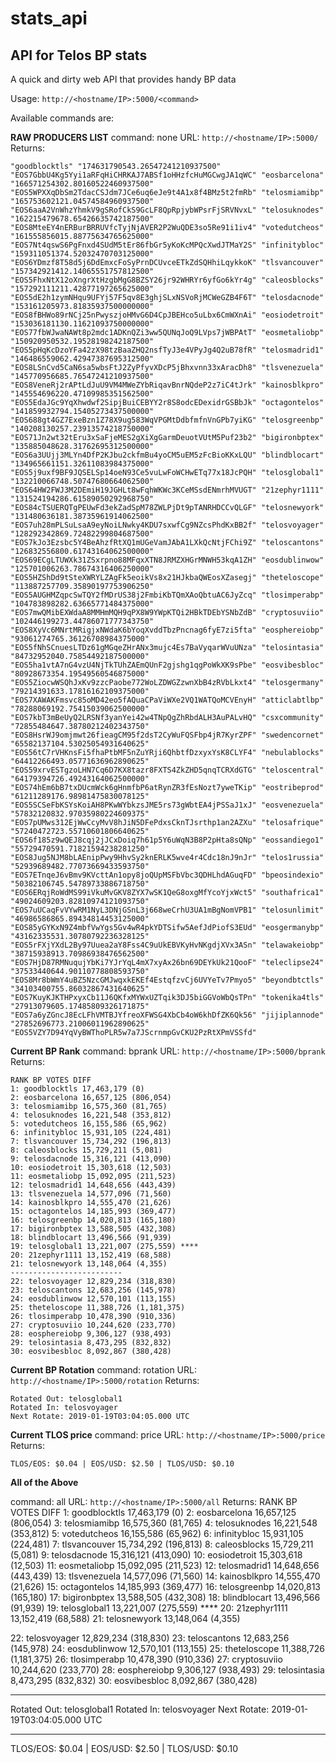 # stats_api

## API for Telos BP stats

A quick and dirty web API that provides handy BP data

Usage:  `http://<hostname/IP>:5000/<command>`

Available commands are:

**RAW PRODUCERS LIST**
command: none
URL:  `http://<hostname/IP>:5000/`
Returns:

    "goodblocktls" "174631790543.26547241210937500" "EOS7GbbU4Kg5Yyi1aRFqHiCHRKAJ7ABSf1oHHzfcHuMGCwgJA1qWC" "eosbarcelona" "166571254302.80160522460937500" "EOS5WPXXqDbSm2TdacCSJdm7JCe6uq6eJe9t4A1x8f4BMz5t2fmRb" "telosmiamibp" "165753602121.04574584960937500" "EOS6aaA2VnWhzYhmkV9gSRofCkS9GcLF8QpRpjybWPsrFjSRVNvxL" "telosuknodes" "162215479678.65426635742187500" "EOS8MteEY4nERBurBRRUVfcTyjNjAVER2P2WuQDE3so5Re91i1iv4" "votedutcheos" "161555856015.88775634765625000" "EOS7Nt4qswS6PgFnxd4SUdM5tEr86fbGr5yKoKcMPQcXwdJTMaY2S" "infinitybloc" "159311051374.52032470703125000" "EOS6YDmzf8T58d5j6DdEmxcFoSyPrnDCUvceETkZdSQHhiLqykkoK" "tlsvancouver" "157342921412.14065551757812500" "EOS5FhxNtX12oXngrXtHzgbMgG8BZSY26jr92WHRYr6yfGo6kYr4g" "caleosblocks" "157292111211.42877197265625000" "EOS5dE2h1zymNHqu9UFYj57F5qv8E3ghjSLxNSVoRjMCWeGZB4F6T" "telosdacnode" "153161205973.81835937500000000" "EOS8fBHWo89rNCj25nPwyszjoHMvG6D4CpJBEHco5uLbx6CmWXnAi" "eosiodetroit" "153036181130.11621093750000000" "EOS77fbWJwaNAWt8p2mdc1ADKnQZi3ww5QUNqJoQ9LVps7jWBPAtT" "eosmetaliobp" "150920950532.19528198242187500" "EOS5pHqKcDzoYFa42zX98tzBaaZHQ2nsfTyJ3e4VPyJg4Q2uB78fR" "telosmadrid1" "146486559062.42947387695312500" "EOS8LSnCvd5CaN6sa5wbsFtJ2ZyPfyvXDcP5jBhxvnn33xAracDh8" "tlsvenezuela" "145770956685.76547241210937500" "EOS8VeneRj2rAPtLdJuU9VM4MWeZYbRiqavBnrNQdeP2z7iC4tJrk" "kainosblkpro" "145554696220.47109985351562500" "EOS5EdaJGc9YqXhwdwf2SipjBuiCEBYY2r8S8odcEDexidrGSBbJk" "octagontelos" "141859932794.15405273437500000" "EOS688gt4GZ7ExeBzn1Z78X9ug583WqVPGMtDdbfmfnVnGPb7yiKG" "telosgreenbp" "140208130257.23913574218750000" "EOS71Jn2wt32tEru3xSaFjeMES2gXiXgGarmDeuotVUtM5Puf23b2" "bigironbptex" "135885048628.31762695312500000" "EOS6a3UUjj3MLYn4DfP2KJbu2ckfmBu4yoCM5uEM5zFcBioKKxLQU" "blindblocart" "134965661151.32611083984375000" "EOS5j9uxf9BF9JQSELSp14oeN93Ce5vuLwFoWCHwETq77x18JcPQH" "telosglobal1" "132210066748.50747680664062500" "EOS64HW2FWJ3M2DEmiH19JGHLt8wFqhWKWc3KCeMSsdENmrhMVUGT" "21zephyr1111" "131524194286.61589050292968750" "EOS84cTSUERQTgPEUwFd3ekZadSpM78ZWLPjDt9pTANRHDCCvQLGF" "telosnewyork" "131480636181.38735961914062500" "EOS7uh28mPLSuLsaA9eyNoiLNwky4KDU7sxwfCg9NZcsPhdKxBB2f" "telosvoyager" "128292342869.72482299804687500" "EOS7kJo3Ezsbc5Y4BeAhzfRtXQ1mUGeVamJAbA1LXkQcNtjFChi9Z" "teloscantons" "126832556800.61743164062500000" "EOS69ECgLTUWXk31ZSxrpno88MFqxXTN8JRMZXHGrMNWH53kqA1ZH" "eosdublinwow" "125701006263.78674316406250000" "EOS5HZShDd9tSteXWRYLZAgFk5eoikVs8x21HJkbaQWEosXZasegj" "theteloscope" "113887257709.35890197753906250" "EOS5AUGHMZqpcSwTQY2fMDrUS38j2FmbiKbTQmXAoQbtuAC6JyZcq" "tlosimperabp" "104783898282.63665771484375000" "EOS7mwQMibEXWdaA8MMHmMQH9qPX8W9YWpKTQi2HBkTDEbYSNbZdB" "cryptosuviio" "102446199273.44786071777343750" "EOS8XyVc6MNrtMRigjxNWdaK6bYoqXvddTbzPncnag6fyE7zi5fta" "eosphereiobp" "93061274765.36126708984375000" "EOS5fNhSCnuesLTDz61gMGqeZHrANx3mujc4Es7BaVyqarWVuUNza" "telosintasia" "84732952040.75854492187500000" "EOS5ha1vtA7nG4vzU4NjTkTUhZAEmQUnF2gjshg1qgPoWkXK9sPbe" "eosvibesbloc" "80928673354.19549560546875000" "EOS5ZiocwWSQhJxKv9zzcPaobe772WoLZDWGZzwnXbB4zRVbLkxt4" "telosgermany" "79214391633.17816162109375000" "EOS7XAWAKFmsvc85oMD42eo5fAQuaCPaViWXe2VQ1WATQoMCVEnyH" "atticlabtlbp" "78288069192.75415039062500000" "EOS7kbT3mBeUyQ2LRSNf3yanYei42w4TNpQgZhRbdALH3AuPALvHQ" "csxcommunity" "72855484647.38780212402343750" "EOS8HsrWJ9omjmwt26fieagCM95f2dsT2CyWuFQSFbp4jR7KyrZPF" "swedencornet" "65582137104.53025054931640625" "EOS56tC7rVHKnsFi5fhaPtbMF5nZuYRji6QhbtfDzxyxYsK8CLYF4" "nebulablocks" "64412266493.05771636962890625" "EOS59xrvESTgzoLHN7Cq6D7KX8tazr8FXTS4ZkZHD5qnqTCRXdGTG" "teloscentral" "64179394726.49243164062500000" "EOS74hEm6bB7txDUcmWck6gHnmfbP6atRynZR3fEsNozt7yweTKip" "eostribeprod" "61211289176.98981475830078125" "EOS5SCSeFbKSYsKoiAH8PKwWYbkzsJME5rs73gWbtEA4jPSSaJ1xJ" "eosvenezuela" "57832120832.97035980224609375" "EOS7pUMws312EjWwCcyMvV8hJiN5DFePdxsCknTJsrthp1an2AZXu" "telosafrique" "57240472723.55710601806640625" "EOS6f185z9wQEJ8cqj2jJCxDoiq7h61p5Y6uWqN3B8P2pHta8sQNp" "eossandiego1" "55729470591.71821594238281250" "EOS8Jug5NJM8bLAEnipPwy9HhvSy2knERLK5wve4r4Cdc18nJ9nJr" "telos1russia" "52939689482.77073669433593750" "EOS7ETnqeJ6vBmv9KVcttAn1opy8joQUpMSFbVbc3QDHLhdAGuqFD" "bpeosindexio" "50382106745.54789733886718750" "EOS6ERqjRoWdMS99iVkuMvGKV8ZYX7wSK1QeG8oxgMfYcoYjxWct5" "southafrica1" "49024609203.82810974121093750" "EOS7uUCaqFvVYwRM1NyL3DNjGSnL3j668weCrhU3UA1mBgNomVPB1" "telosunlimit" "46986586865.89434814453125000" "EOS85yGYKxN9Z4mbfVwYgs5Gv4wR4pkYDTSifw5AefJdPiofS3EUd" "eosgermanybp" "43162335531.30780792236328125" "EOS5rFXjYXdL2By97Uuea2aY8Fss4C9uUkEBVKyHvNKgdjXVx3ASn" "telawakeiobp" "38715938913.70986938476562500" "EOS7HjD87RMNuqujYbKi7YJrYqL4mX7xyAx26bn69DEYkUk21QooF" "teleclipse24" "37533440644.90110778808593750" "EOS8Mr8bWmY4uBZ5NzcGMJwqxkEKEf4EstqfzvCj6UVYeTv7Pmyo5" "beyondbtctls" "34103400755.86032867431640625" "EOS7KuyKJKTHPxyxCb11J6QKfxMYWxUZTqik3DJ5biGGVoWbQsTPn" "tokenika4tls" "27913079605.17485809326171875" "EOS7a6yZGncJ8EcLFhVMTBJYfreoXFWSG4XbCb4oW6khDfZK6Qk56" "jijiplannode" "27852696773.21006011962890625" "EOS5VZY7D94YqVyBWThoPLR5w7a7JScrnmpGvCKU2PzRtXPmVSSfd"

**Current BP Rank**
command: bprank
URL:  `http://<hostname/IP>:5000/bprank`
Returns:

    RANK BP VOTES DIFF
    1: goodblocktls 17,463,179 (0)
    2: eosbarcelona 16,657,125 (806,054)
    3: telosmiamibp 16,575,360 (81,765)
    4: telosuknodes 16,221,548 (353,812)
    5: votedutcheos 16,155,586 (65,962)
    6: infinitybloc 15,931,105 (224,481)
    7: tlsvancouver 15,734,292 (196,813)
    8: caleosblocks 15,729,211 (5,081)
    9: telosdacnode 15,316,121 (413,090)
    10: eosiodetroit 15,303,618 (12,503)
    11: eosmetaliobp 15,092,095 (211,523)
    12: telosmadrid1 14,648,656 (443,439)
    13: tlsvenezuela 14,577,096 (71,560)
    14: kainosblkpro 14,555,470 (21,626)
    15: octagontelos 14,185,993 (369,477)
    16: telosgreenbp 14,020,813 (165,180)
    17: bigironbptex 13,588,505 (432,308)
    18: blindblocart 13,496,566 (91,939)
    19: telosglobal1 13,221,007 (275,559) ****
    20: 21zephyr1111 13,152,419 (68,588)
    21: telosnewyork 13,148,064 (4,355)
    -------------------------
    22: telosvoyager 12,829,234 (318,830)
    23: teloscantons 12,683,256 (145,978)
    24: eosdublinwow 12,570,101 (113,155)
    25: theteloscope 11,388,726 (1,181,375)
    26: tlosimperabp 10,478,390 (910,336)
    27: cryptosuviio 10,244,620 (233,770)
    28: eosphereiobp 9,306,127 (938,493)
    29: telosintasia 8,473,295 (832,832)
    30: eosvibesbloc 8,092,867 (380,428)

**Current BP Rotation**
command: rotation
URL:  `http://<hostname/IP>:5000/rotation`
Returns:

    Rotated Out: telosglobal1
    Rotated In: telosvoyager
    Next Rotate: 2019-01-19T03:04:05.000 UTC

**Current TLOS price**
command: price
URL:  `http://<hostname/IP>:5000/price`
Returns:

    TLOS/EOS: $0.04 | EOS/USD: $2.50 | TLOS/USD: $0.10

**All of the Above**

command: all URL: `http://<hostname/IP>:5000/all` Returns: 
RANK BP VOTES DIFF 
1: goodblocktls 17,463,179 (0) 
2: eosbarcelona 16,657,125 (806,054) 
3: telosmiamibp 16,575,360 (81,765) 
4: telosuknodes 16,221,548 (353,812) 
5: votedutcheos 16,155,586 (65,962) 
6: infinitybloc 15,931,105 (224,481) 7: tlsvancouver 15,734,292 (196,813) 8: caleosblocks 15,729,211 (5,081) 9: telosdacnode 15,316,121 (413,090) 10: eosiodetroit 15,303,618 (12,503) 11: eosmetaliobp 15,092,095 (211,523) 12: telosmadrid1 14,648,656 (443,439) 13: tlsvenezuela 14,577,096 (71,560) 14: kainosblkpro 14,555,470 (21,626) 15: octagontelos 14,185,993 (369,477) 16: telosgreenbp 14,020,813 (165,180) 17: bigironbptex 13,588,505 (432,308) 18: blindblocart 13,496,566 (91,939) 19: telosglobal1 13,221,007 (275,559) **** 20: 21zephyr1111 13,152,419 (68,588) 21: telosnewyork 13,148,064 (4,355)

22: telosvoyager 12,829,234 (318,830)
23: teloscantons 12,683,256 (145,978)
24: eosdublinwow 12,570,101 (113,155)
25: theteloscope 11,388,726 (1,181,375)
26: tlosimperabp 10,478,390 (910,336)
27: cryptosuviio 10,244,620 (233,770)
28: eosphereiobp 9,306,127 (938,493)
29: telosintasia 8,473,295 (832,832)
30: eosvibesbloc 8,092,867 (380,428)

-----------------------
Rotated Out: telosglobal1
Rotated In: telosvoyager
Next Rotate: 2019-01-19T03:04:05.000 UTC

------------------------
TLOS/EOS: $0.04 | EOS/USD: $2.50 | TLOS/USD: $0.10
<!--stackedit_data:
eyJoaXN0b3J5IjpbMTI3OTM3NjIwOF19
-->